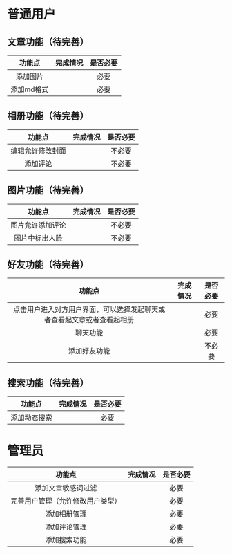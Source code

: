 # 普通用户

## 文章功能（待完善）

|功能点|完成情况|是否必要|
|:---:|:---:|:---:|
|添加图片||必要|
|添加md格式||必要|

## 相册功能（待完善）

|功能点|完成情况|是否必要|
|:---:|:---:|:---:|
|编辑允许修改封面||不必要|
|添加评论||不必要|

## 图片功能（待完善）

|功能点|完成情况|是否必要|
|:---:|:---:|:---:|
|图片允许添加评论||不必要|
|图片中标出人脸||不必要|

## 好友功能（待完善）

|功能点|完成情况|是否必要|
|:---:|:---:|:---:|
|点击用户进入对方用户界面，可以选择发起聊天或者查看起文章或者查看起相册||必要|
|聊天功能||必要|
|添加好友功能||不必要|

## 搜索功能（待完善）

|功能点|完成情况|是否必要|
|:---:|:---:|:---:|
|添加动态搜索||必要|

# 管理员

|功能点|完成情况|是否必要|
|:---:|:---:|:---:|
|添加文章敏感词过滤||必要|
|完善用户管理（允许修改用户类型）||必要|
|添加相册管理||必要|
|添加评论管理||必要|
|添加搜索功能||必要|
